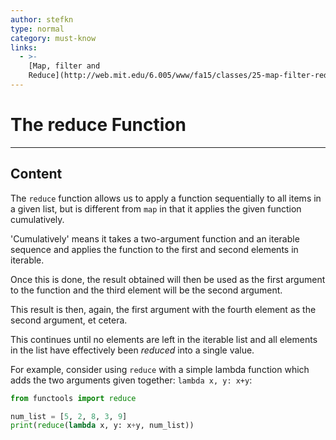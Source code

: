 ```yaml
---
author: stefkn
type: normal
category: must-know
links:
  - >-
    [Map, filter and
    Reduce](http://web.mit.edu/6.005/www/fa15/classes/25-map-filter-reduce/#reduce){website}
---
```


# The reduce Function


---

## Content

The `reduce` function allows us to apply a function sequentially to all items in a given list, but is different from `map` in that it applies the given function cumulatively.

'Cumulatively' means it takes a two-argument function and an iterable sequence and applies the function to the first and second elements in iterable. 

Once this is done, the result obtained will then be used as the first argument to the function and the third element will be the second argument. 

This result is then, again, the first argument with the fourth element as the second argument, et cetera.

This continues until no elements are left in the iterable list and all elements in the list have effectively been *reduced* into a single value.

For example, consider using `reduce` with a simple lambda function which adds the two arguments given together: `lambda x, y: x+y`:

```python
from functools import reduce

num_list = [5, 2, 8, 3, 9]
print(reduce(lambda x, y: x+y, num_list))

```




